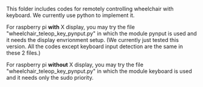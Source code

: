 This folder includes codes for remotely controlling wheelchair with keyboard.
We currently use python to implement it.

For raspberry pi **with** X display, you may try the file "wheelchair_teleop_key_pynput.py" in which the module pynput is used and it needs the display envrionment setup.
(We currently just tested this version. All the codes except keyboard input detection are the same in these 2 files.)

For raspberry pi **without** X display, you may try the file "wheelchair_teleop_key_pynput.py" in which the module keyboard is used and it needs only the sudo priority.
